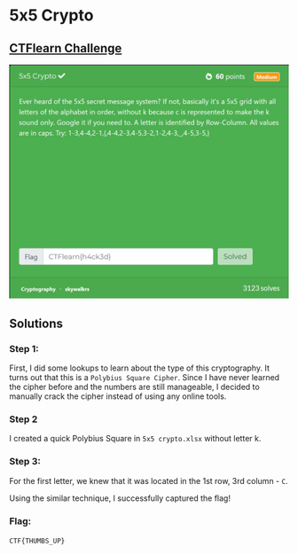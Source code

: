 # 5x5 Crypto

## [CTFlearn Challenge](https://ctflearn.com/challenge/263)
<img src="5x5 crypto - solved.png">

## Solutions
### Step 1:
First, I did some lookups to learn about the type of this cryptography. It turns out that this is a ```Polybius Square Cipher```. Since I have never learned the cipher before and the numbers are still manageable, I decided to manually crack the cipher instead of using any online tools. 

### Step 2
I created a quick Polybius Square in ```5x5 crypto.xlsx``` without letter k. 

### Step 3: 
For the first letter, we knew that it was located in the 1st row, 3rd column - ```C```. 

Using the similar technique, I successfully captured the flag!

### Flag: 
```CTF{THUMBS_UP}```
